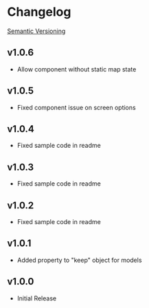 # Changelog

[Semantic Versioning](http://semver.org/)

## v1.0.6

  * Allow component without static map state

## v1.0.5

  * Fixed component issue on screen options

## v1.0.4

  * Fixed sample code in readme

## v1.0.3

  * Fixed sample code in readme

## v1.0.2

  * Fixed sample code in readme

## v1.0.1

  * Added property to "keep" object for models

## v1.0.0

  * Initial Release